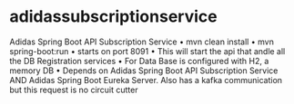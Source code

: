 # adidassubscriptionservice


Adidas Spring Boot API Subscription Service
•	mvn clean install
•	mvn spring-boot:run
•	starts on port 8091
•	This will start the api that andle all the DB Registration services
•	For Data Base is configured with H2, a memory DB 
•	Depends on Adidas Spring Boot API Subscription Service AND Adidas Spring Boot Eureka Server. Also has a kafka communication but this request is no circuit cutter
